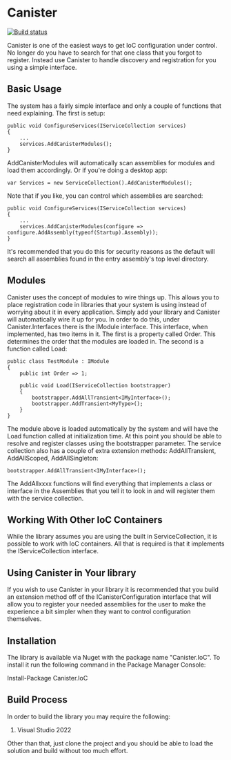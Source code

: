 # Canister

[![Build status](https://ci.appveyor.com/api/projects/status/9x5dp1v8qd1o3lii?svg=true)](https://ci.appveyor.com/project/JaCraig/canister)

Canister is one of the easiest ways to get IoC configuration under control. No longer do you have to search for that one class that you forgot to register. Instead use Canister to handle discovery and registration for you using a simple interface.

## Basic Usage

The system has a fairly simple interface and only a couple of functions that need explaining. The first is setup:

    public void ConfigureServices(IServiceCollection services)
    {
        ...
        services.AddCanisterModules();
    }

AddCanisterModules will automatically scan assemblies for modules and load them accordingly. Or if you're doing a desktop app:

    var Services = new ServiceCollection().AddCanisterModules();

Note that if you like, you can control which assemblies are searched:

    public void ConfigureServices(IServiceCollection services)
    {
        ...
        services.AddCanisterModules(configure => configure.AddAssembly(typeof(Startup).Assembly));
    }

It's recommended that you do this for security reasons as the default will search all assemblies found in the entry assembly's top level directory.

## Modules

Canister uses the concept of modules to wire things up. This allows you to place registration code in libraries that your system is using instead of worrying about it in every application. Simply add your library and Canister will automatically wire it up for you. In order to do this, under Canister.Interfaces there is the IModule interface. This interface, when implemented, has two items in it. The first is a property called Order. This determines the order that the modules are loaded in. The second is a function called Load:

    public class TestModule : IModule
    {
        public int Order => 1;

        public void Load(IServiceCollection bootstrapper)
        {
		    bootstrapper.AddAllTransient<IMyInterface>();
			bootstrapper.AddTransient<MyType>();
        }
    }
	
The module above is loaded automatically by the system and will have the Load function called at initialization time. At this point you should be able to resolve and register classes using the bootstrapper parameter. The service collection also has a couple of extra extension methods: AddAllTransient, AddAllScoped, AddAllSingleton:

    bootstrapper.AddAllTransient<IMyInterface>();
	
The AddAllxxxx functions will find everything that implements a class or interface in the Assemblies that you tell it to look in and will register them with the service collection.

## Working With Other IoC Containers

While the library assumes you are using the built in ServiceCollection, it is possible to work with IoC containers. All that is required is that it implements the IServiceCollection interface.

## Using Canister in Your library

If you wish to use Canister in your library it is recommended that you build an extension method off of the ICanisterConfiguration interface that will allow you to register your needed assemblies for the user to make the experience a bit simpler when they want to control configuration themselves.

## Installation

The library is available via Nuget with the package name "Canister.IoC". To install it run the following command in the Package Manager Console:

Install-Package Canister.IoC

## Build Process

In order to build the library you may require the following:

1. Visual Studio 2022

Other than that, just clone the project and you should be able to load the solution and build without too much effort.
